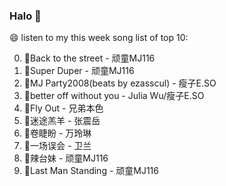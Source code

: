 

### Halo 👋

😄 listen to my this week song list of top 10:

0. 🌈Back to the street - 顽童MJ116
1. 🌈Super Duper - 顽童MJ116
2. 🌈MJ Party2008(beats by ezasscul) - 瘦子E.SO
3. 🌈better off without you - Julia Wu/瘦子E.SO
4. 🌈Fly Out - 兄弟本色
5. 🌈迷途羔羊 - 张震岳
6. 🌈卷睫盼 - 万玲琳
7. 🌈一场误会 - 卫兰
8. 🌈辣台妹 - 顽童MJ116
9. 🌈Last Man Standing - 顽童MJ116

